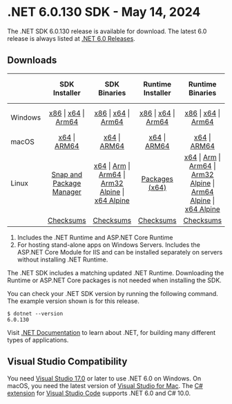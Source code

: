 # .NET 6.0.130 SDK - May 14, 2024

The .NET SDK 6.0.130 release is available for download. The latest 6.0 release is always listed at [.NET 6.0 Releases](../README.md).

## Downloads

|           | SDK Installer                        | SDK Binaries                 | Runtime Installer                                        | Runtime Binaries                                 | ASP.NET Core Runtime           |Windows Desktop Runtime          |
| --------- | :------------------------------------------:     | :----------------------:                 | :---------------------------:                            | :-------------------------:                      | :-----------------:            | :-----------------:            |
| Windows   | [x86][dotnet-sdk-win-x86.exe] \| [x64][dotnet-sdk-win-x64.exe] \| [Arm64][dotnet-sdk-win-arm64.exe] | [x86][dotnet-sdk-win-x86.zip] \| [x64][dotnet-sdk-win-x64.zip] \|  [Arm64][dotnet-sdk-win-arm64.zip] | [x86][dotnet-runtime-win-x86.exe] \| [x64][dotnet-runtime-win-x64.exe] \| [Arm64][dotnet-runtime-win-arm64.exe] | [x86][dotnet-runtime-win-x86.zip] \| [x64][dotnet-runtime-win-x64.zip] \| [Arm64][dotnet-runtime-win-arm64.zip] | [x86][aspnetcore-runtime-win-x86.exe] \| [x64][aspnetcore-runtime-win-x64.exe] \|; [Hosting Bundle][dotnet-hosting-win.exe] | [x86][windowsdesktop-runtime-win-x86.exe] \| [x64][windowsdesktop-runtime-win-x64.exe] \| [Arm64][windowsdesktop-runtime-win-arm64.exe] |
| macOS     | [x64][dotnet-sdk-osx-x64.pkg] \| [ARM64][dotnet-sdk-osx-arm64.pkg] | [x64][dotnet-sdk-osx-x64.tar.gz] \| [ARM64][dotnet-sdk-osx-arm64.tar.gz]  | [x64][dotnet-runtime-osx-x64.pkg] \| [ARM64][dotnet-runtime-osx-arm64.pkg] | [x64][dotnet-runtime-osx-x64.tar.gz] \| [ARM64][dotnet-runtime-osx-arm64.tar.gz]| [x64][aspnetcore-runtime-osx-x64.tar.gz] \| [ARM64][aspnetcore-runtime-osx-arm64.tar.gz] | - |
| Linux     |  [Snap and Package Manager](../install-linux.md)  | [x64][dotnet-sdk-linux-x64.tar.gz] \| [Arm][dotnet-sdk-linux-arm.tar.gz]  \| [Arm64][dotnet-sdk-linux-arm64.tar.gz] \| [Arm32 Alpine][dotnet-sdk-linux-musl-arm.tar.gz]  \| [x64 Alpine][dotnet-sdk-linux-musl-x64.tar.gz] | [Packages (x64)][linux-packages] | [x64][dotnet-runtime-linux-x64.tar.gz] \| [Arm][dotnet-runtime-linux-arm.tar.gz] \| [Arm64][dotnet-runtime-linux-arm64.tar.gz] \| [Arm32 Alpine][dotnet-runtime-linux-musl-arm.tar.gz] \| [Arm64 Alpine][dotnet-runtime-linux-musl-arm64.tar.gz] \| [x64 Alpine][dotnet-runtime-linux-musl-x64.tar.gz]  | [x64][aspnetcore-runtime-linux-x64.tar.gz]  \| [Arm][aspnetcore-runtime-linux-arm.tar.gz] \| [Arm64][aspnetcore-runtime-linux-arm64.tar.gz] \| [x64 Alpine][aspnetcore-runtime-linux-musl-x64.tar.gz] | - |
|  | [Checksums][checksums-sdk]                             | [Checksums][checksums-sdk]                                      | [Checksums][checksums-runtime]                             | [Checksums][checksums-runtime]  | [Checksums][checksums-runtime]  | [Checksums][checksums-runtime] |

1. Includes the .NET Runtime and ASP.NET Core Runtime
2. For hosting stand-alone apps on Windows Servers. Includes the ASP.NET Core Module for IIS and can be installed separately on servers without installing .NET Runtime.

The .NET SDK includes a matching updated .NET Runtime. Downloading the Runtime or ASP.NET Core packages is not needed when installing the SDK.

You can check your .NET SDK version by running the following command. The example version shown is for this release.

```console
$ dotnet --version
6.0.130
```

Visit [.NET Documentation](https://learn.microsoft.com/dotnet/core/) to learn about .NET, for building many different types of applications.

## Visual Studio Compatibility

You need [Visual Studio 17.0](https://visualstudio.microsoft.com) or later to use .NET 6.0 on Windows. On macOS, you need the latest version of [Visual Studio for Mac](https://visualstudio.microsoft.com/vs/mac/). The [C# extension](https://code.visualstudio.com/docs/languages/dotnet) for [Visual Studio Code](https://code.visualstudio.com/) supports .NET 6.0 and C# 10.0.

[checksums-runtime]: https://builds.dotnet.microsoft.com/dotnet/checksums/6.0.30-sha.txt
[checksums-sdk]: https://builds.dotnet.microsoft.com/dotnet/checksums/6.0.30-sha.txt

[linux-packages]: ../install-linux.md

[//]: # ( Runtime 6.0.30)
[dotnet-runtime-linux-arm.tar.gz]: https://download.visualstudio.microsoft.com/download/pr/483f6fe3-77d1-4836-bd77-5e31a692e20b/b17e2cdc16ef6a011b007cd751304ed5/dotnet-runtime-6.0.30-linux-arm.tar.gz
[dotnet-runtime-linux-arm64.tar.gz]: https://download.visualstudio.microsoft.com/download/pr/27a21bdd-cad5-4f5a-b7a3-86942632a745/3d7aba7c0cfe0c28342a8f83b65e72b9/dotnet-runtime-6.0.30-linux-arm64.tar.gz
[dotnet-runtime-linux-musl-arm.tar.gz]: https://download.visualstudio.microsoft.com/download/pr/f4b42b62-3be8-4d35-9ac4-963dbff46eca/cbdc0f0d8d1f1b1bd2d3e940a90ed32f/dotnet-runtime-6.0.30-linux-musl-arm.tar.gz
[dotnet-runtime-linux-musl-arm64.tar.gz]: https://download.visualstudio.microsoft.com/download/pr/bbacb3d4-59eb-4fa5-8516-433e9026b121/892d304ec8cbedc744e4754ee13eba3b/dotnet-runtime-6.0.30-linux-musl-arm64.tar.gz
[dotnet-runtime-linux-musl-x64.tar.gz]: https://download.visualstudio.microsoft.com/download/pr/e29d4eb6-9ab6-4829-aac7-ad2735fd5315/3f0c147178cd55a76dab707929dd9e44/dotnet-runtime-6.0.30-linux-musl-x64.tar.gz
[dotnet-runtime-linux-x64.tar.gz]: https://download.visualstudio.microsoft.com/download/pr/a80ab89d-9f64-47b9-bba5-907a4cdaf457/c5714a6e605ef86293a5145d8ea72f39/dotnet-runtime-6.0.30-linux-x64.tar.gz
[dotnet-runtime-osx-arm64.pkg]: https://download.visualstudio.microsoft.com/download/pr/98933696-35c7-4fd8-a064-464b225936bc/d6b3543a85048bfbfeaf573c530ff325/dotnet-runtime-6.0.30-osx-arm64.pkg
[dotnet-runtime-osx-arm64.tar.gz]: https://download.visualstudio.microsoft.com/download/pr/e78e6379-e47a-4e24-ac6b-1c3182f1d664/b8f47b2f04b15c78ac24a8bc88000131/dotnet-runtime-6.0.30-osx-arm64.tar.gz
[dotnet-runtime-osx-x64.pkg]: https://download.visualstudio.microsoft.com/download/pr/ae918557-0104-47ec-852e-8a7d7da28f0c/88cb2064682655ebd9af66b5884415d0/dotnet-runtime-6.0.30-osx-x64.pkg
[dotnet-runtime-osx-x64.tar.gz]: https://download.visualstudio.microsoft.com/download/pr/aee516fe-b6d8-40db-b284-1a287f7cd5ce/c217b7cdbcac883886169b82bcc2b7d8/dotnet-runtime-6.0.30-osx-x64.tar.gz
[dotnet-runtime-win-arm64.exe]: https://download.visualstudio.microsoft.com/download/pr/c9a26964-93dc-4553-9d8c-476429b8ab97/b3d8a2434beb4a9731f2799712c97de8/dotnet-runtime-6.0.30-win-arm64.exe
[dotnet-runtime-win-arm64.zip]: https://download.visualstudio.microsoft.com/download/pr/8f10ef9c-0b38-4ce4-807e-2b5963d9af59/34c51c70fdf020cd0bfc4bbbd34b422c/dotnet-runtime-6.0.30-win-arm64.zip
[dotnet-runtime-win-x64.exe]: https://download.visualstudio.microsoft.com/download/pr/4c90e689-0f01-44a5-b9f3-1e3f5719b958/036442fd1c69b528939b5f98b7180f44/dotnet-runtime-6.0.30-win-x64.exe
[dotnet-runtime-win-x64.zip]: https://download.visualstudio.microsoft.com/download/pr/4cbb8ef9-bdab-4c78-a09a-bc44fdd4574f/15fe579eb104fb9c3254540075e423b8/dotnet-runtime-6.0.30-win-x64.zip
[dotnet-runtime-win-x86.exe]: https://download.visualstudio.microsoft.com/download/pr/7be97c08-23b8-4f60-ad04-82bac01ee741/e1631e554c004a83a118cfee672f3ee9/dotnet-runtime-6.0.30-win-x86.exe
[dotnet-runtime-win-x86.zip]: https://download.visualstudio.microsoft.com/download/pr/d67770a3-84d1-49b9-a5ae-93aef0c45ec5/bbb1fa9e139c5be7ba2f747732aa7d76/dotnet-runtime-6.0.30-win-x86.zip

[//]: # ( WindowsDesktop 6.0.30)
[windowsdesktop-runtime-win-arm64.exe]: https://download.visualstudio.microsoft.com/download/pr/62c0149c-c117-4600-8717-cbdd0f6101aa/00c4f58f028abd47afe3ad9c41c6ca9a/windowsdesktop-runtime-6.0.30-win-arm64.exe
[windowsdesktop-runtime-win-x64.exe]: https://download.visualstudio.microsoft.com/download/pr/b14af665-ca5f-40a5-b0a9-4c7ca9ff1072/dfc3ab88e4dfbcece4fb7ee5246c406b/windowsdesktop-runtime-6.0.30-win-x64.exe
[windowsdesktop-runtime-win-x86.exe]: https://download.visualstudio.microsoft.com/download/pr/94bd5cf9-0c22-4790-89c6-d1ce4b4fe952/2a01badbae5ec0c3e199f3c2a7ae764f/windowsdesktop-runtime-6.0.30-win-x86.exe

[//]: # ( ASP 6.0.30)
[aspnetcore-runtime-linux-arm.tar.gz]: https://download.visualstudio.microsoft.com/download/pr/4e9433f6-d96f-412e-9eea-006657b32057/fcffac6fb601db009bceb8a4c58a9eea/aspnetcore-runtime-6.0.30-linux-arm.tar.gz
[aspnetcore-runtime-linux-arm64.tar.gz]: https://download.visualstudio.microsoft.com/download/pr/a4c8e994-c595-4698-8cfc-cf3ac166bbbf/9e6b514da011de5191d148d95601a7ec/aspnetcore-runtime-6.0.30-linux-arm64.tar.gz
[aspnetcore-runtime-linux-musl-x64.tar.gz]: https://download.visualstudio.microsoft.com/download/pr/9cef9012-d931-4f34-91b3-e9df5db451d8/4a8854c8dc18438461cf54e05795c7ea/aspnetcore-runtime-6.0.30-linux-musl-x64.tar.gz
[aspnetcore-runtime-linux-x64.tar.gz]: https://download.visualstudio.microsoft.com/download/pr/03d1bc71-2ad1-41b4-aa2f-9e4ef6d5c6ed/29b655655d626c590cb216e0c30bccb3/aspnetcore-runtime-6.0.30-linux-x64.tar.gz
[aspnetcore-runtime-osx-arm64.tar.gz]: https://download.visualstudio.microsoft.com/download/pr/0a61c065-2196-4a9f-a34a-9517b3ec9336/538e1624926840a66ef6963f57d44aa0/aspnetcore-runtime-6.0.30-osx-arm64.tar.gz
[aspnetcore-runtime-osx-x64.tar.gz]: https://download.visualstudio.microsoft.com/download/pr/15ab71c2-9230-4afb-87c5-36328af745ed/b859c077ed4d8c00985a2ee87009b6f1/aspnetcore-runtime-6.0.30-osx-x64.tar.gz
[aspnetcore-runtime-win-x64.exe]: https://download.visualstudio.microsoft.com/download/pr/df69e0b0-7666-43f2-9a1d-5c239f0a5d70/ecd33d20405bbc0f9caf30983dd255bf/aspnetcore-runtime-6.0.30-win-x64.exe
[aspnetcore-runtime-win-x86.exe]: https://download.visualstudio.microsoft.com/download/pr/e418b6d7-11ba-4986-a94b-05129eca848d/832c57d83015072a1c1446dee4366ed6/aspnetcore-runtime-6.0.30-win-x86.exe
[dotnet-hosting-win.exe]: https://download.visualstudio.microsoft.com/download/pr/41643a5c-1ed5-41c8-abd0-473112282a79/644e14ace834d476fe3fa6797e472c55/dotnet-hosting-6.0.30-win.exe

[//]: # ( SDK 6.0.130)
[dotnet-sdk-linux-arm.tar.gz]: https://download.visualstudio.microsoft.com/download/pr/3700877c-4762-4d22-a802-9a4d901994d3/acf30afb2a26c53f281e1f3b7432ed07/dotnet-sdk-6.0.130-linux-arm.tar.gz
[dotnet-sdk-linux-arm64.tar.gz]: https://download.visualstudio.microsoft.com/download/pr/b7e1a062-bd07-4aab-90c8-0d91994ce0c5/1d399c3f9cc73c767e6927ad4f60c5c5/dotnet-sdk-6.0.130-linux-arm64.tar.gz
[dotnet-sdk-linux-musl-arm.tar.gz]: https://download.visualstudio.microsoft.com/download/pr/0ae59f99-e6f3-4a2a-ab76-871cde6a96c6/ddf52d2d40d67e366641ab1005ff8cc4/dotnet-sdk-6.0.130-linux-musl-arm.tar.gz
[dotnet-sdk-linux-musl-x64.tar.gz]: https://download.visualstudio.microsoft.com/download/pr/60efc626-c5c6-4359-9390-5fff8e50c49c/8e2ad346860f8e979ad9437fad43410b/dotnet-sdk-6.0.130-linux-musl-x64.tar.gz
[dotnet-sdk-linux-x64.tar.gz]: https://download.visualstudio.microsoft.com/download/pr/3d0d3892-fec9-4764-8638-b579b1b9e222/dd4c14a3c27929671362c89fe3378677/dotnet-sdk-6.0.130-linux-x64.tar.gz
[dotnet-sdk-osx-arm64.pkg]: https://download.visualstudio.microsoft.com/download/pr/2c128b2d-bf7a-4a99-9975-6d3f22bf8669/c5e5c85dcbaf48beec2c362421c56f5f/dotnet-sdk-6.0.130-osx-arm64.pkg
[dotnet-sdk-osx-arm64.tar.gz]: https://download.visualstudio.microsoft.com/download/pr/8c72ae1a-38b3-4a30-81d5-408073f96d64/2e3493ea5498d598193746232d4be684/dotnet-sdk-6.0.130-osx-arm64.tar.gz
[dotnet-sdk-osx-x64.pkg]: https://download.visualstudio.microsoft.com/download/pr/918e05b0-424b-40f4-8564-b4a60ceae4f5/e2d2b6eeb04f7fdcb3b357680255d695/dotnet-sdk-6.0.130-osx-x64.pkg
[dotnet-sdk-osx-x64.tar.gz]: https://download.visualstudio.microsoft.com/download/pr/fa013cb2-8b3c-4986-8863-dd526d13503e/ac0c886e8c9837784ff02db082ac4a53/dotnet-sdk-6.0.130-osx-x64.tar.gz
[dotnet-sdk-win-arm64.exe]: https://download.visualstudio.microsoft.com/download/pr/961020ba-d92d-416b-9b97-809fcc9ae171/fb6821fe242998e1941873c94a82c480/dotnet-sdk-6.0.130-win-arm64.exe
[dotnet-sdk-win-arm64.zip]: https://download.visualstudio.microsoft.com/download/pr/37dee466-c9f0-4366-923e-63863f8ed2f8/11a6233168ec238f8b16001fd75b4191/dotnet-sdk-6.0.130-win-arm64.zip
[dotnet-sdk-win-x64.exe]: https://download.visualstudio.microsoft.com/download/pr/7ea0804f-7a76-4352-bf2b-0a01b8341ccd/eec0984b5d7cc27a09973c71692aea3b/dotnet-sdk-6.0.130-win-x64.exe
[dotnet-sdk-win-x64.zip]: https://download.visualstudio.microsoft.com/download/pr/01cf6f0d-d4d2-4933-9e56-bc37d4fb1c8c/4f26205d9af38b53b6b9e1621655716f/dotnet-sdk-6.0.130-win-x64.zip
[dotnet-sdk-win-x86.exe]: https://download.visualstudio.microsoft.com/download/pr/f974f21c-dacb-47b0-9454-04190ff362a3/227d6303d2cad371acd974db26ae8e13/dotnet-sdk-6.0.130-win-x86.exe
[dotnet-sdk-win-x86.zip]: https://download.visualstudio.microsoft.com/download/pr/81682a84-7366-486a-aeac-f999a94fa8b3/10e2470fd7300241cbac83f33366cfce/dotnet-sdk-6.0.130-win-x86.zip
